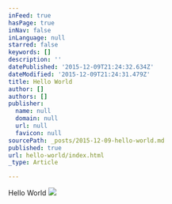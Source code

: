 ```yaml
---
inFeed: true
hasPage: true
inNav: false
inLanguage: null
starred: false
keywords: []
description: ''
datePublished: '2015-12-09T21:24:32.634Z'
dateModified: '2015-12-09T21:24:31.479Z'
title: Hello World
author: []
authors: []
publisher:
  name: null
  domain: null
  url: null
  favicon: null
sourcePath: _posts/2015-12-09-hello-world.md
published: true
url: hello-world/index.html
_type: Article

---
```

Hello World
![](src)